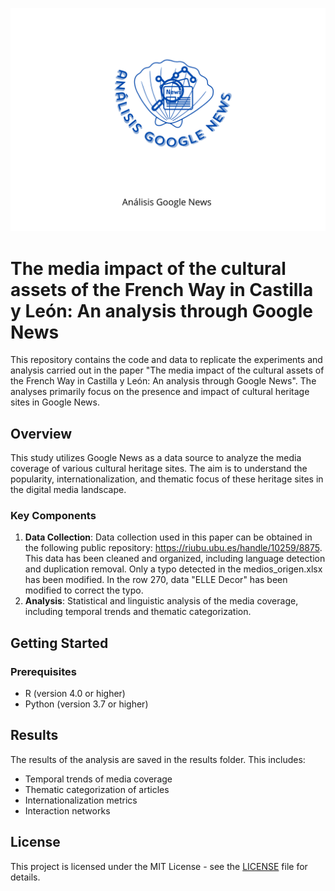 ![Logo](logo/17.png)

# The media impact of the cultural assets of the French Way in Castilla y León: An analysis through Google News

This repository contains the code and data to replicate the experiments and analysis carried out in the paper "The media impact of the cultural assets of the French Way in Castilla y León: An analysis through Google News". The analyses primarily focus on the presence and impact of cultural heritage sites in Google News.

## Overview

This study utilizes Google News as a data source to analyze the media coverage of various cultural heritage sites. The aim is to understand the popularity, internationalization, and thematic focus of these heritage sites in the digital media landscape.

### Key Components

1. **Data Collection**: Data collection used in this paper can be obtained in the following public repository: https://riubu.ubu.es/handle/10259/8875. This data has been cleaned and organized, including language detection and duplication removal. Only a typo detected in the medios_origen.xlsx has been modified. In the row 270, data "ELLE Decor" has been modified to correct the typo.
2. **Analysis**: Statistical and linguistic analysis of the media coverage, including temporal trends and thematic categorization.

## Getting Started

### Prerequisites

- R (version 4.0 or higher)
- Python (version 3.7 or higher)

## Results

The results of the analysis are saved in the results folder. This includes:

- Temporal trends of media coverage
- Thematic categorization of articles
- Internationalization metrics
- Interaction networks

## License

This project is licensed under the MIT License - see the [LICENSE](LICENSE) file for details.
